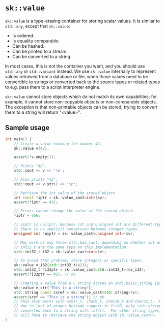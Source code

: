 # `sk::value`

`sk::value` is a type-erasing container for storing scalar values.
It is similar to `std::any`, except that `sk::value`:

* Is ordered.
* Is equality comparable.
* Can be hashed.
* Can be printed to a stream.
* Can be converted to a string.

In most cases, this is not the container you want, and you should use `std::any`
or `std::variant` instead.  We use `sk::value` internally to represent values
retrieved from a database or file, when those values need to be convertible to
strings or converted back to the source types or related types to e.g. pass them
to a script interpreter engine.

`sk::value` cannot store objects which do not match its own capabilities; for
example, it cannot store non-copyable objects or non-comparable objects.
The exception is that non-printable objects can be stored; trying to convert
them to a string will return "&lt;value&gt;".

## Sample usage

```c++
int main() {
	// Create a value holding the number 42.
	sk::value v{42};

	assert(!v.empty());

	// Prints "42".
	std::cout << v << '\n';

	// Also prints "42".
	std::cout << v.str() << '\n';

	// Retrieve the int value of the stored object.
	int const *iptr = sk::value_cast<int>(&v);
	assert(*iptr == 42);

	// Error: cannot change the value of the stored object.
	*iptr = 666;

	// uiptr is nullptr, because int and unsigned int are different types.
	// There is no implicit conversion between integer types.
	unsigned int *uiptr = sk::value_cast<unsigned int>(&v);

	// May work or may throw std::bad_cast, depending on whether int and
	// int32_t are the same type on this implementation.
	std::int32_t i32 = sk::value_cast<int>(v);

	// To avoid that problem, store integers as specific types.
	sk::value v_i32{std::int32_t(42)};
	std::int32_t *i32ptr = sk::value_cast<std::int32_t>(&v_i32);
	assert(*i32ptr == 42); // ok

	// Creating a value from a C string stores an std::basic_string instead.
	sk::value v_str{"This is a string"};
	std::string const &sref = sk::value_cast<std::string>(v);
	assert(sref == "This is a string"); // ok 
	// This also works with wchar_t, char8_t, char16_t and char32_t.  However
	// due to lack of proper Unicode support in C++20, only std::string can be
	// converted back to a string with .str().  For other string types, you
	// will have to retrieve the string object with sk::value_cast<>.
}
```
